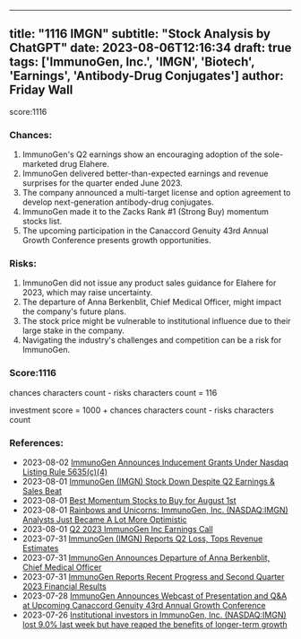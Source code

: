 
---
title: "1116 IMGN"
subtitle: "Stock Analysis by ChatGPT"
date: 2023-08-06T12:16:34
draft: true
tags: ['ImmunoGen, Inc.', 'IMGN', 'Biotech', 'Earnings', 'Antibody-Drug Conjugates']
author: Friday Wall
---

score:1116
### Chances:
1. ImmunoGen's Q2 earnings show an encouraging adoption of the sole-marketed drug Elahere.
2. ImmunoGen delivered better-than-expected earnings and revenue surprises for the quarter ended June 2023.
3. The company announced a multi-target license and option agreement to develop next-generation antibody-drug conjugates.
4. ImmunoGen made it to the Zacks Rank #1 (Strong Buy) momentum stocks list.
5. The upcoming participation in the Canaccord Genuity 43rd Annual Growth Conference presents growth opportunities.
### Risks:
1. ImmunoGen did not issue any product sales guidance for Elahere for 2023, which may raise uncertainty.
2. The departure of Anna Berkenblit, Chief Medical Officer, might impact the company's future plans.
3. The stock price might be vulnerable to institutional influence due to their large stake in the company.
4. Navigating the industry's challenges and competition can be a risk for ImmunoGen.
### Score:1116
chances characters count - risks characters count = 116

investment score = 1000 + chances characters count - risks characters count
### References:
- 2023-08-02 [ImmunoGen Announces Inducement Grants Under Nasdaq Listing Rule 5635(c)(4)](https://finance.yahoo.com/news/immunogen-announces-inducement-grants-under-203000071.html?.tsrc=rss)
- 2023-08-01 [ImmunoGen (IMGN) Stock Down Despite Q2 Earnings & Sales Beat](https://finance.yahoo.com/news/immunogen-imgn-stock-down-despite-140900636.html?.tsrc=rss)
- 2023-08-01 [Best Momentum Stocks to Buy for August 1st](https://finance.yahoo.com/news/best-momentum-stocks-buy-august-140000006.html?.tsrc=rss)
- 2023-08-01 [Rainbows and Unicorns: ImmunoGen, Inc. (NASDAQ:IMGN) Analysts Just Became A Lot More Optimistic](https://finance.yahoo.com/news/rainbows-unicorns-immunogen-inc-nasdaq-132536803.html?.tsrc=rss)
- 2023-08-01 [Q2 2023 ImmunoGen Inc Earnings Call](https://finance.yahoo.com/news/q2-2023-immunogen-inc-earnings-061621019.html?.tsrc=rss)
- 2023-07-31 [ImmunoGen (IMGN) Reports Q2 Loss, Tops Revenue Estimates](https://finance.yahoo.com/news/immunogen-imgn-reports-q2-loss-115503050.html?.tsrc=rss)
- 2023-07-31 [ImmunoGen Announces Departure of Anna Berkenblit, Chief Medical Officer](https://finance.yahoo.com/news/immunogen-announces-departure-anna-berkenblit-103500106.html?.tsrc=rss)
- 2023-07-31 [ImmunoGen Reports Recent Progress and Second Quarter 2023 Financial Results](https://finance.yahoo.com/news/immunogen-reports-recent-progress-second-103000473.html?.tsrc=rss)
- 2023-07-28 [ImmunoGen Announces Webcast of Presentation and Q&A at Upcoming Canaccord Genuity 43rd Annual Growth Conference](https://finance.yahoo.com/news/immunogen-announces-webcast-presentation-q-203000700.html?.tsrc=rss)
- 2023-07-26 [Institutional investors in ImmunoGen, Inc. (NASDAQ:IMGN) lost 9.0% last week but have reaped the benefits of longer-term growth](https://finance.yahoo.com/news/institutional-investors-immunogen-inc-nasdaq-105813000.html?.tsrc=rss)


                